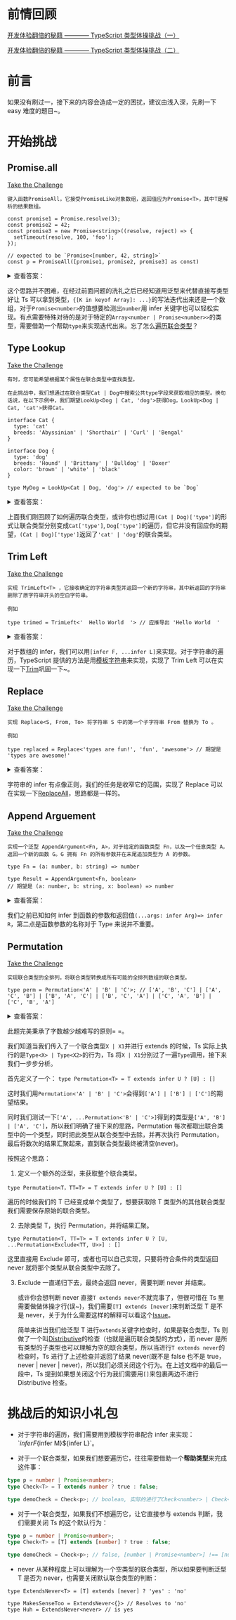 # 前情回顾

[开发体验翻倍的秘籍 ———— TypeScript 类型体操挑战（一）](https://juejin.cn/post/7206208345605849149)

[开发体验翻倍的秘籍 ———— TypeScript 类型体操挑战（二）](https://juejin.cn/post/7209826725366366265)

# 前言

如果没有刷过一，接下来的内容会造成一定的困扰，建议由浅入深，先刷一下 easy 难度的题目~。

# 开始挑战

## Promise.all

[Take the Challenge](https://tsch.js.org/20/play/zh-CN)

```
键入函数PromiseAll，它接受PromiseLike对象数组，返回值应为Promise<T>，其中T是解析的结果数组。

const promise1 = Promise.resolve(3);
const promise2 = 42;
const promise3 = new Promise<string>((resolve, reject) => {
  setTimeout(resolve, 100, 'foo');
});

// expected to be `Promise<[number, 42, string]>`
const p = PromiseAll([promise1, promise2, promise3] as const)
```

<details>
<summary>查看答案：</summary>

```ts
type getPromiseVal<T> = T extends Promise<infer P> ? P : T;

declare function PromiseAll<T extends any[]>(
  values: readonly [...T]
): Promise<{ [K in keyof T]: getPromiseVal<T[K]> }>;
```

</details>

这个思路并不困难，在经过前面问题的洗礼之后已经知道用泛型来代替直接写类型好让 Ts 可以拿到类型，`{[K in keyof Array]: ...}`的写法迭代出来还是一个数组，对于`Promise<number>`的值想要检测出`number`用 infer 关键字也可以轻松实现。有点需要特殊对待的是对于特定的`Array<number | Promise<number>>`的类型，需要借助一个帮助`type`来实现迭代出来。忘了怎么[遍历联合类型](https://www.typescriptlang.org/docs/handbook/2/conditional-types.html#distributive-conditional-types)？

## Type Lookup

[Take the Challenge](https://tsch.js.org/62/play/zh-CN)

```
有时，您可能希望根据某个属性在联合类型中查找类型。

在此挑战中，我们想通过在联合类型Cat | Dog中搜索公共type字段来获取相应的类型。换句话说，在以下示例中，我们期望LookUp<Dog | Cat, 'dog'>获得Dog，LookUp<Dog | Cat, 'cat'>获得Cat。

interface Cat {
  type: 'cat'
  breeds: 'Abyssinian' | 'Shorthair' | 'Curl' | 'Bengal'
}

interface Dog {
  type: 'dog'
  breeds: 'Hound' | 'Brittany' | 'Bulldog' | 'Boxer'
  color: 'brown' | 'white' | 'black'
}

type MyDog = LookUp<Cat | Dog, 'dog'> // expected to be `Dog`
```

<details>
<summary>查看答案：</summary>

```ts
type LookUp<U, T> = U extends { type: T } ? U : never;
```

</details>

上面我们刚回顾了如何遍历联合类型，或许你也想过用`(Cat | Dog)['type']`的形式让联合类型分别变成`Cat['type']`, `Dog['type']`的遍历，但它并没有回应你的期望，`(Cat | Dog)['type']`返回了`'cat' | 'dog'`的联合类型。

## Trim Left

[Take the Challenge](https://tsch.js.org/106/play/zh-CN)

```
实现 TrimLeft<T> ，它接收确定的字符串类型并返回一个新的字符串，其中新返回的字符串删除了原字符串开头的空白字符串。

例如

type trimed = TrimLeft<'  Hello World  '> // 应推导出 'Hello World  '
```

<details>
<summary>查看答案：</summary>

```ts
type TrimLeft<S extends string> = S extends `${" " | "\t" | "\n"}${infer L}`
  ? TrimLeft<L>
  : S;
```

</details>

对于数组的 infer，我们可以用`[infer F, ...infer L]`来实现。对于字符串的遍历，TypeScript 提供的方法是用[模板字符串](https://www.typescriptlang.org/docs/handbook/release-notes/typescript-4-1.html#template-literal-types)来实现，实现了 Trim Left 可以在实现一下[Trim](https://tsch.js.org/108/play/zh-CN)巩固一下~。

## Replace

[Take the Challenge](https://tsch.js.org/116/play/zh-CN)

```
实现 Replace<S, From, To> 将字符串 S 中的第一个子字符串 From 替换为 To 。

例如

type replaced = Replace<'types are fun!', 'fun', 'awesome'> // 期望是 'types are awesome!'
```

<details>
<summary>查看答案：</summary>

```ts
type Replace<
  S extends string,
  From extends string,
  To extends string
> = From extends ""
  ? S
  : S extends `${infer F}${From}${infer L}`
  ? `${F}${To}${L}`
  : S;
```

</details>

字符串的 infer 有点像正则，我们的任务是收窄它的范围，实现了 Replace 可以在实现一下[ReplaceAll](https://tsch.js.org/119/play)，思路都是一样的。

## Append Arguement

[Take the Challenge](https://tsch.js.org/191/play/zh-CN)

```
实现一个泛型 AppendArgument<Fn, A>，对于给定的函数类型 Fn，以及一个任意类型 A，返回一个新的函数 G。G 拥有 Fn 的所有参数并在末尾追加类型为 A 的参数。

type Fn = (a: number, b: string) => number

type Result = AppendArgument<Fn, boolean>
// 期望是 (a: number, b: string, x: boolean) => number
```

<details>
<summary>查看答案：</summary>

```ts
type AppendArgument<Fn, A> = Fn extends (...args: infer Arg) => infer R
  ? (...args: [...Arg, A]) => R
  : Fn;
```

</details>

我们之前已知如何 infer 到函数的参数和返回值`(...args: infer Arg)=> infer R`，第二点是函数参数的名称对于 Type 来说并不重要。

## Permutation

[Take the Challenge](https://tsch.js.org/296/play/zh-CN)

```
实现联合类型的全排列，将联合类型转换成所有可能的全排列数组的联合类型。

type perm = Permutation<'A' | 'B' | 'C'>; // ['A', 'B', 'C'] | ['A', 'C', 'B'] | ['B', 'A', 'C'] | ['B', 'C', 'A'] | ['C', 'A', 'B'] | ['C', 'B', 'A']

```

<details>
<summary>查看答案：</summary>

```ts
type Permutation<T, TT = T> = [T] extends [never]
  ? []
  : T extends infer U
  ? [U, ...Permutation<Exclude<TT, U>>]
  : [];
```

</details>

此题完美秉承了字数越少越难写的原则= =。

我们知道当我们传入了一个联合类型`X | X1`并进行 extends 的时候，Ts 实际上执行的是`Type<X> | Type<X2>`的行为，Ts 将`X | X1`分别过了一遍`Type`调用，接下来我们一步步分析。

首先定义了一个：
`type Permutation<T> = T extends infer U ? [U] : []`

这时我们用`Permutation<'A' | 'B' | 'C'>`会得到`['A'] | ['B'] | ['C']`的期望结果。

同时我们测试一下`['A', ...Permutation<'B' | 'C'>]`得到的类型是`['A', 'B'] | ['A', 'C']`，所以我们明确了接下来的思路，Permutation 每次都取出联合类型中的一个类型，同时把此类型从联合类型中去除，并再次执行 Permutation，最后将数次的结果汇聚起来，直到联合类型最终被清空(never)。

按照这个思路：

1. 定义一个额外的泛型，来获取整个联合类型。

```
type Permutation<T，TT=T> = T extends infer U ? [U] : []
```

遍历的时候我们的 T 已经变成单个类型了，想要获取除 T 类型外的其他联合类型我们需要保存原始的联合类型。

2. 去除类型 T，执行 Permutation，并将结果汇聚。

```
type Permutation<T, TT=T> = T extends infer U ? [U, ...Permutation<Exclude<TT, U>>] : []
```

这里直接用 Exclude 即可，或者也可以自己实现，只要将符合条件的类型返回 never 就将那个类型从联合类型中去除了。

3. Exclude 一直递归下去，最终会返回 never，需要判断 never 并结束。

   或许你会想判断 never 直接`T extends never`不就完事了，但很可惜在 Ts 里需要做做体操才行(误~)，我们需要`[T] extends [never]`来判断泛型 T 是不是 never，关于为什么需要这样的解释可以看这个[Issue](https://github.com/microsoft/TypeScript/issues/31751)。

   简单来讲当我们给泛型 T 进行`extends`关键字检查时，如果是联合类型，Ts 则做了一个叫[Distributive](https://www.typescriptlang.org/docs/handbook/2/conditional-types.html#distributive-conditional-types)的检查（也就是遍历联合类型的方式），而 never 是所有类型的子类型也可以理解为空的联合类型，所以当进行`T extends never`的检查时，Ts 进行了上述检查并返回了结果 never(既不是 false 也不是 true，never | never | never)，所以我们必须关闭这个行为。在上述文档中的最后一段中，Ts 提到如果想关闭这个行为我们需要用`[]`来包裹两边不进行 Distributive 检查。

# 挑战后的知识小礼包

- 对于字符串的遍历，我们需要用到模板字符串配合 infer 来实现：\`${infer F}${infer M}${infer L}\`。

- 对于一个联合类型，如果我们想要遍历它，往往需要借助一个**帮助类型**来完成这件事：

```ts
type p = number | Promise<number>;
type Check<T> = T extends number ? true : false;

type demoCheck = Check<p>; // boolean, 实际的进行了Check<number> | Check<Promise<number>>的操作。
```

- 对于一个联合类型，如果我们不想遍历它，让它直接参与 extends 判断，我们需要关闭 Ts 的这个默认行为：

```ts
type p = number | Promise<number>;
type Check<T> = [T] extends [number] ? true : false;

type demoCheck = Check<p>; // false, [number | Promise<number>] !== [number]
```

- never 从某种程度上可以理解为一个空类型的联合类型，所以如果要判断泛型 T 是否为 never，也需要关闭默认联合类型的判断：

```
type ExtendsNever<T> = [T] extends [never] ? 'yes' : 'no'

type MakesSenseToo = ExtendsNever<{}> // Resolves to 'no'
type Huh = ExtendsNever<never> // is yes
```
